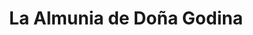 ---
title: La Almunia de Doña Godina
url: /la-almunia-de-dona-godina/
latitude: 41.477
longitude: -1.375
---